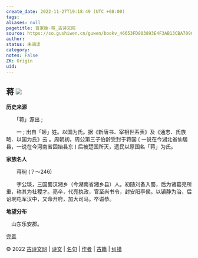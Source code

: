 ```yaml
---
create_date: 2022-11-27T19:18:49 (UTC +08:00)
tags: 
aliases: null
pagetitle: 百家姓·蒋_古诗文网
source: https://so.gushiwen.cn/guwen/bookv_46653FD803893E4F3AB13CBA709C152A.aspx
author: 
status: 未阅读
category: 
notes: False
ZK: Origin
uid: 
---
```


## **蒋** ![](https://song.gushiwen.cn/siteimg/speak-er.png)

**历史来源**

　　「蒋」源出 ;

　　一 ; 出自「姬」姓。以国为氏。据《新唐书．宰相世系表》及《通志．氏族略．以国为氏》云 。周朝初，周公第三子伯龄受封于蒋国 ( 一说在今湖北省仙居县，一说在今河南省固始县东 ) 后被楚国所灭，遗民以原国名「蒋」为氏。

**家族名人**

　　蒋琬 (？～246)

　　字公琰，三国蜀汉湘乡（今湖南省湘乡县）人。初随刘备入蜀，后为诸葛亮所重，称其为社稷才。亮卒，代亮执政，官至尚书令，封安阳亭侯。以镇静为治，后诏琬屯军汉中，又命开府，加大司马。卒谥恭。

**地望分布**

　山东乐安郡。

[完善](https://so.gushiwen.cn/jiucuo.aspx?u=%e7%ab%a0%e8%8a%822319%e3%80%8a%e7%99%be%e5%ae%b6%e5%a7%93%c2%b7%e8%92%8b%e3%80%8b)

© 2022 [古诗文网](https://www.gushiwen.cn/) | [诗文](https://so.gushiwen.cn/shiwens/) | [名句](https://so.gushiwen.cn/mingjus/) | [作者](https://so.gushiwen.cn/authors/) | [古籍](https://so.gushiwen.cn/guwen/) | [纠错](https://so.gushiwen.cn/jiucuo.aspx?u=)

